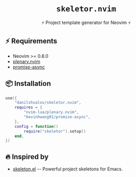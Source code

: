 <h1 align="center"><code>skeletor.nvim</code></h1>
<p align="center">⚡ Project template generator for Neovim ⚡</p>

## ⚡️ Requirements

* Neovim >= 0.8.0
* [plenary.nvim](https://github.com/nvim-lua/plenary.nvim/)
* [promise-async](https://github.com/kevinhwang91/promise-async)

## 📦 Installation

```lua
use({
    "danilshvalov/skeletor.nvim",
    requires = {
        "nvim-lua/plenary.nvim",
        "kevinhwang91/promise-async",
    },
    config = function()
        require("skeletor").setup()
    end,
})
```

## 🔥 Inspired by

* [skeleton.el](https://github.com/chrisbarrett/skeletor.el) -- Powerful project skeletons for Emacs.
